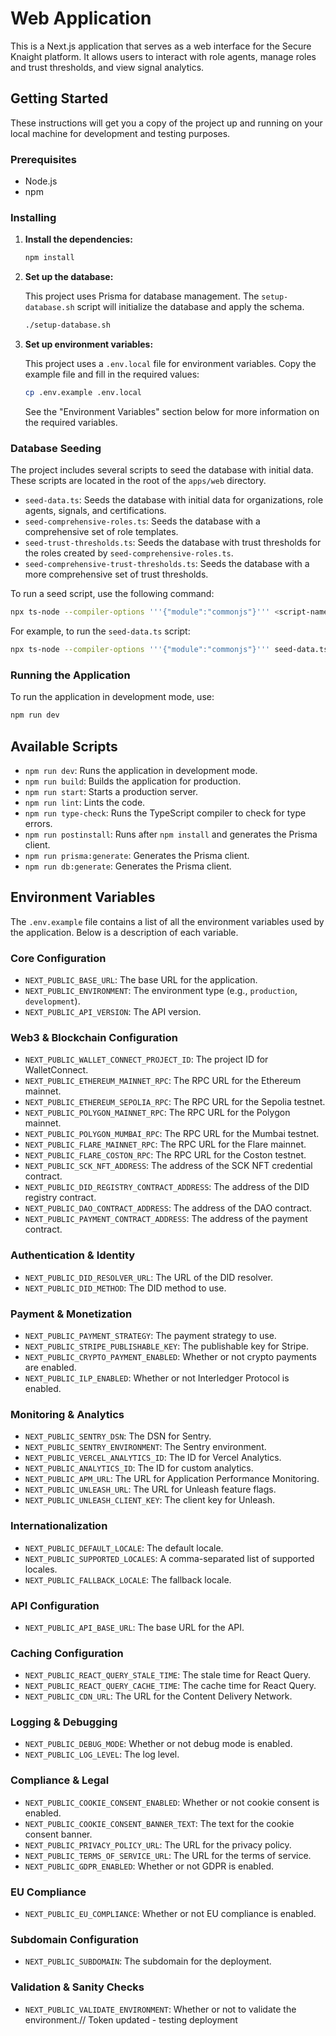 # Web Application

This is a Next.js application that serves as a web interface for the Secure Knaight platform. It allows users to interact with role agents, manage roles and trust thresholds, and view signal analytics.

## Getting Started

These instructions will get you a copy of the project up and running on your local machine for development and testing purposes.

### Prerequisites

* Node.js
* npm

### Installing

1.  **Install the dependencies:**

    ```bash
    npm install
    ```

2.  **Set up the database:**

    This project uses Prisma for database management. The `setup-database.sh` script will initialize the database and apply the schema.

    ```bash
    ./setup-database.sh
    ```

3.  **Set up environment variables:**

    This project uses a `.env.local` file for environment variables. Copy the example file and fill in the required values:

    ```bash
    cp .env.example .env.local
    ```

    See the "Environment Variables" section below for more information on the required variables.

### Database Seeding

The project includes several scripts to seed the database with initial data. These scripts are located in the root of the `apps/web` directory.

*   `seed-data.ts`: Seeds the database with initial data for organizations, role agents, signals, and certifications.
*   `seed-comprehensive-roles.ts`: Seeds the database with a comprehensive set of role templates.
*   `seed-trust-thresholds.ts`: Seeds the database with trust thresholds for the roles created by `seed-comprehensive-roles.ts`.
*   `seed-comprehensive-trust-thresholds.ts`: Seeds the database with a more comprehensive set of trust thresholds.

To run a seed script, use the following command:

```bash
npx ts-node --compiler-options '''{"module":"commonjs"}''' <script-name>.ts
```

For example, to run the `seed-data.ts` script:

```bash
npx ts-node --compiler-options '''{"module":"commonjs"}''' seed-data.ts
```

### Running the Application

To run the application in development mode, use:

```bash
npm run dev
```

## Available Scripts

*   `npm run dev`: Runs the application in development mode.
*   `npm run build`: Builds the application for production.
*   `npm run start`: Starts a production server.
*   `npm run lint`: Lints the code.
*   `npm run type-check`: Runs the TypeScript compiler to check for type errors.
*   `npm run postinstall`: Runs after `npm install` and generates the Prisma client.
*   `npm run prisma:generate`: Generates the Prisma client.
*   `npm run db:generate`: Generates the Prisma client.

## Environment Variables

The `.env.example` file contains a list of all the environment variables used by the application. Below is a description of each variable.

### Core Configuration

*   `NEXT_PUBLIC_BASE_URL`: The base URL for the application.
*   `NEXT_PUBLIC_ENVIRONMENT`: The environment type (e.g., `production`, `development`).
*   `NEXT_PUBLIC_API_VERSION`: The API version.

### Web3 & Blockchain Configuration

*   `NEXT_PUBLIC_WALLET_CONNECT_PROJECT_ID`: The project ID for WalletConnect.
*   `NEXT_PUBLIC_ETHEREUM_MAINNET_RPC`: The RPC URL for the Ethereum mainnet.
*   `NEXT_PUBLIC_ETHEREUM_SEPOLIA_RPC`: The RPC URL for the Sepolia testnet.
*   `NEXT_PUBLIC_POLYGON_MAINNET_RPC`: The RPC URL for the Polygon mainnet.
*   `NEXT_PUBLIC_POLYGON_MUMBAI_RPC`: The RPC URL for the Mumbai testnet.
*   `NEXT_PUBLIC_FLARE_MAINNET_RPC`: The RPC URL for the Flare mainnet.
*   `NEXT_PUBLIC_FLARE_COSTON_RPC`: The RPC URL for the Coston testnet.
*   `NEXT_PUBLIC_SCK_NFT_ADDRESS`: The address of the SCK NFT credential contract.
*   `NEXT_PUBLIC_DID_REGISTRY_CONTRACT_ADDRESS`: The address of the DID registry contract.
*   `NEXT_PUBLIC_DAO_CONTRACT_ADDRESS`: The address of the DAO contract.
*   `NEXT_PUBLIC_PAYMENT_CONTRACT_ADDRESS`: The address of the payment contract.

### Authentication & Identity

*   `NEXT_PUBLIC_DID_RESOLVER_URL`: The URL of the DID resolver.
*   `NEXT_PUBLIC_DID_METHOD`: The DID method to use.

### Payment & Monetization

*   `NEXT_PUBLIC_PAYMENT_STRATEGY`: The payment strategy to use.
*   `NEXT_PUBLIC_STRIPE_PUBLISHABLE_KEY`: The publishable key for Stripe.
*   `NEXT_PUBLIC_CRYPTO_PAYMENT_ENABLED`: Whether or not crypto payments are enabled.
*   `NEXT_PUBLIC_ILP_ENABLED`: Whether or not Interledger Protocol is enabled.

### Monitoring & Analytics

*   `NEXT_PUBLIC_SENTRY_DSN`: The DSN for Sentry.
*   `NEXT_PUBLIC_SENTRY_ENVIRONMENT`: The Sentry environment.
*   `NEXT_PUBLIC_VERCEL_ANALYTICS_ID`: The ID for Vercel Analytics.
*   `NEXT_PUBLIC_ANALYTICS_ID`: The ID for custom analytics.
*   `NEXT_PUBLIC_APM_URL`: The URL for Application Performance Monitoring.
*   `NEXT_PUBLIC_UNLEASH_URL`: The URL for Unleash feature flags.
*   `NEXT_PUBLIC_UNLEASH_CLIENT_KEY`: The client key for Unleash.

### Internationalization

*   `NEXT_PUBLIC_DEFAULT_LOCALE`: The default locale.
*   `NEXT_PUBLIC_SUPPORTED_LOCALES`: A comma-separated list of supported locales.
*   `NEXT_PUBLIC_FALLBACK_LOCALE`: The fallback locale.

### API Configuration

*   `NEXT_PUBLIC_API_BASE_URL`: The base URL for the API.

### Caching Configuration

*   `NEXT_PUBLIC_REACT_QUERY_STALE_TIME`: The stale time for React Query.
*   `NEXT_PUBLIC_REACT_QUERY_CACHE_TIME`: The cache time for React Query.
*   `NEXT_PUBLIC_CDN_URL`: The URL for the Content Delivery Network.

### Logging & Debugging

*   `NEXT_PUBLIC_DEBUG_MODE`: Whether or not debug mode is enabled.
*   `NEXT_PUBLIC_LOG_LEVEL`: The log level.

### Compliance & Legal

*   `NEXT_PUBLIC_COOKIE_CONSENT_ENABLED`: Whether or not cookie consent is enabled.
*   `NEXT_PUBLIC_COOKIE_CONSENT_BANNER_TEXT`: The text for the cookie consent banner.
*   `NEXT_PUBLIC_PRIVACY_POLICY_URL`: The URL for the privacy policy.
*   `NEXT_PUBLIC_TERMS_OF_SERVICE_URL`: The URL for the terms of service.
*   `NEXT_PUBLIC_GDPR_ENABLED`: Whether or not GDPR is enabled.

### EU Compliance

*   `NEXT_PUBLIC_EU_COMPLIANCE`: Whether or not EU compliance is enabled.

### Subdomain Configuration

*   `NEXT_PUBLIC_SUBDOMAIN`: The subdomain for the deployment.

### Validation & Sanity Checks

*   `NEXT_PUBLIC_VALIDATE_ENVIRONMENT`: Whether or not to validate the environment.// Token updated - testing deployment
